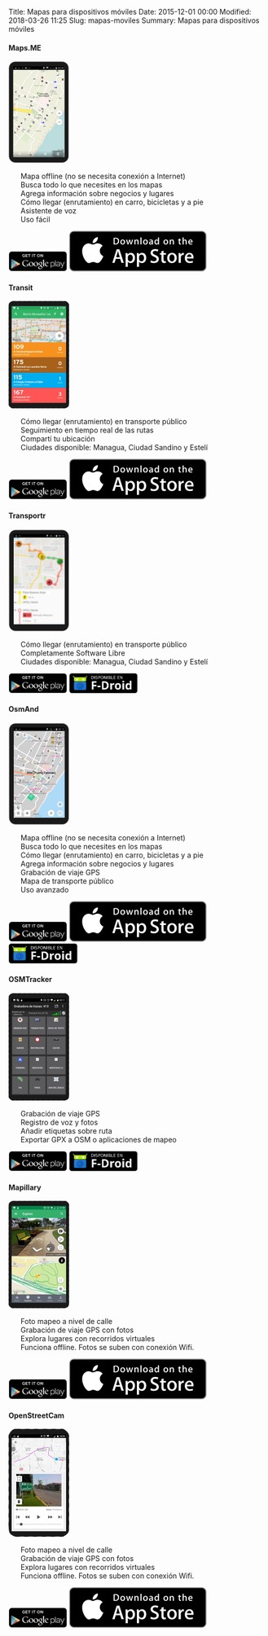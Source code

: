 Title: Mapas para dispositivos móviles
Date: 2015-12-01 00:00
Modified: 2018-03-26 11:25
Slug: mapas-moviles
Summary: Mapas para dispositivos móviles

<div class="article-style-line">
  <h4>Maps.ME</h4>

  <div>
    <img class="float-left" src="/images/mapsme.png" />
    <ul style="list-style-type:none;">
      <li>Mapa offline (no se necesita conexión a Internet)</li>
      <li>Busca todo lo que necesites en los mapas</li>
      <li>Agrega información sobre negocios y lugares</li>
      <li>Cómo llegar (enrutamiento) en carro, bicicletas y a pie</li>
      <li>Asistente de voz</li>
      <li>Uso fácil</li>
    </ul>
    <a href="https://play.google.com/store/apps/details?id=com.mapswithme.maps.pro" title="MAPS.ME in the Google Play Store"><img height="40px" class="storeBadge" src="/images/googleplay_badge.svg"></a>
    <a href="http://maps.me/iphone-app-pro" title="MAPS.ME in the Apple AppStore"><img class="storeBadge" src="/images/appstore_badge.svg"></a>
  </div>
  <div style="clear:both"></div>
</div>

<div class="article-style-line">
  <h4>Transit</h4>

  <div>
    <img class="float-left" src="/images/transit.png" />
    <ul style="list-style-type:none;">
      <li>Cómo llegar (enrutamiento) en transporte público</li>
      <li>Seguimiento en tiempo real de las rutas</li>
      <li>Compartí tu ubicación</li>
      <li>Ciudades disponible: Managua, Ciudad Sandino y Estelí</li>
    </ul>
    <a href="https://play.google.com/store/apps/details?id=com.thetransitapp.droid" title="Transit in the Google Play Store"><img height="40px" class="storeBadge" src="/images/googleplay_badge.svg"></a>
    <a href="https://itunes.apple.com/app/apple-store/id498151501?mt=8" title="Transit in the Apple AppStore"><img class="storeBadge" src="/images/appstore_badge.svg"></a>
  </div>
  <div style="clear:both"></div>
</div>

<div class="article-style-line">
  <h4>Transportr</h4>

  <div>
    <img class="float-left" src="/images/transportr.png" />
    <ul style="list-style-type:none;">
      <li>Cómo llegar (enrutamiento) en transporte público</li>
      <li>Completamente Software Libre</li>
      <li>Ciudades disponible: Managua, Ciudad Sandino y Estelí</li>
      <li></li>
    </ul>
    <a href="https://play.google.com/store/apps/details?id=de.grobox.liberario" title="Transportr in the Google Play Store"><img height="40px" class="storeBadge" src="/images/googleplay_badge.svg"></a>
    <a href="https://f-droid.org/packages/de.grobox.liberario/" title="Transportr in F-Droid"><img height="40px" class="storeBadge" src="/images/f-droid-badge.svg"></a>
  </div>
  <div style="clear:both"></div>
</div>

<div class="article-style-line">
  <h4>OsmAnd</h4>

  <div>
    <img class="float-left" src="/images/osmand.png" />
    <ul style="list-style-type:none;">
      <li>Mapa offline (no se necesita conexión a Internet)</li>
      <li>Busca todo lo que necesites en los mapas</li>
      <li>Cómo llegar (enrutamiento) en carro, bicicletas y a pie</li>
      <li>Agrega información sobre negocios y lugares</li>
      <li>Grabación de viaje GPS</li>
      <li>Mapa de transporte público</li>
      <li>Uso avanzado</li>
    </ul>
    <a href="https://play.google.com/store/apps/details?id=net.osmand" title="OsmAnd in the Google Play Store"><img height="40px" class="storeBadge" src="/images/googleplay_badge.svg"></a>
    <a href="https://itunes.apple.com/app/apple-store/id934850257?mt=8" title="OsmAnd in the Apple AppStore"><img class="storeBadge" src="/images/appstore_badge.svg"></a>
    <a href="https://f-droid.org/en/packages/net.osmand.plus/" title="OsmAnd in F-Droid"><img height="40px" class="storeBadge" src="/images/f-droid-badge.svg"></a>
  </div>
  <div style="clear:both"></div>
</div>

<div class="article-style-line">
  <h4>OSMTracker</h4>

  <div>
    <img class="float-left" src="/images/osmtracker.png" />
    <ul style="list-style-type:none;">
      <li>Grabación de viaje GPS</li>
      <li>Registro de voz y fotos</li>
      <li>Añadir etiquetas sobre ruta</li>
      <li>Exportar GPX a OSM o aplicaciones de mapeo</li>
    </ul>
    <a href="https://play.google.com/store/apps/details?id=me.guillaumin.android.osmtracker" title="OSMTracker in the Google Play Store"><img height="40px" class="storeBadge" src="/images/googleplay_badge.svg"></a>
    <a href="https://f-droid.org/en/packages/me.guillaumin.android.osmtracker/" title="OSMTracker in F-Droid"><img height="40px" class="storeBadge" src="/images/f-droid-badge.svg"></a>
  </div>
  <div style="clear:both"></div>
</div>

<div class="article-style-line">
  <h4>Mapillary</h4>

  <div>
    <img class="float-left" src="/images/mapillary.png" />
    <ul style="list-style-type:none;">
      <li>Foto mapeo a nivel de calle</li>
      <li>Grabación de viaje GPS con fotos</li>
      <li>Explora lugares con recorridos virtuales</li>
      <li>Funciona offline. Fotos se suben con conexión Wifi.</li>
    </ul>
    <a href="https://play.google.com/store/apps/details?id=app.mapillary" title="Mapillary in the Google Play Store"><img height="40px" class="storeBadge" src="/images/googleplay_badge.svg"></a>
    <a href="https://itunes.apple.com/us/app/mapillary/id757286802?mt=8" title="Mapillary in the Apple AppStore"><img class="storeBadge" src="/images/appstore_badge.svg"></a>
  </div>
  <div style="clear:both"></div>
</div>

<div class="article-style-line">
  <h4>OpenStreetCam</h4>

  <div>
    <img class="float-left" src="/images/openstreetcam.png" />
    <ul style="list-style-type:none;">
      <li>Foto mapeo a nivel de calle</li>
      <li>Grabación de viaje GPS con fotos</li>
      <li>Explora lugares con recorridos virtuales</li>
      <li>Funciona offline. Fotos se suben con conexión Wifi.</li>
    </ul>
    <a href="https://play.google.com/store/apps/details?id=com.telenav.streetview" title="Mapillary in the Google Play Store"><img height="40px" class="storeBadge" src="/images/googleplay_badge.svg"></a>
    <a href="https://itunes.apple.com/ro/app/openstreetcam/id1089548849?mt=8" title="OpenStreetCam in the Apple AppStore"><img class="storeBadge" src="/images/appstore_badge.svg"></a>
  </div>
  <div style="clear:both"></div>
</div>
